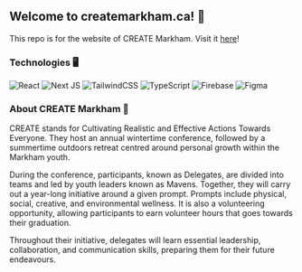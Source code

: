## Welcome to createmarkham.ca! 👋
This repo is for the website of CREATE Markham. Visit it [here](https://www.createmarkham.ca)!

### Technologies 🖥
![React](https://img.shields.io/badge/react-%2320232a.svg?style=for-the-badge&logo=react&logoColor=%2361DAFB)
![Next JS](https://img.shields.io/badge/Next-black?style=for-the-badge&logo=next.js&logoColor=white)
![TailwindCSS](https://img.shields.io/badge/tailwindcss-%2338B2AC.svg?style=for-the-badge&logo=tailwind-css&logoColor=white)
![TypeScript](https://img.shields.io/badge/typescript-%23007ACC.svg?style=for-the-badge&logo=typescript&logoColor=white)
![Firebase](https://img.shields.io/badge/Firebase-039BE5?style=for-the-badge&logo=Firebase&logoColor=#FFCB33)
![Figma](https://img.shields.io/badge/figma-%23F24E1E.svg?style=for-the-badge&logo=figma&logoColor=white)

### About CREATE Markham  🌱
CREATE stands for Cultivating Realistic and Effective Actions Towards Everyone. They host an annual wintertime conference, followed by a summertime outdoors retreat centred around personal growth within the Markham youth.

During the conference, participants, known as Delegates, are divided into teams and led by youth leaders known as Mavens. Together, they will carry out a year-long initiative around a given prompt. Prompts include physical, social, creative, and environmental wellness. It is also a volunteering opportunity, allowing participants to earn volunteer hours that goes towards their graduation.

Throughout their initiative, delegates will learn essential leadership, collaboration, and communication skills, preparing them for their future endeavours.
